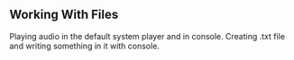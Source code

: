 ## Working With Files

Playing audio in the default system player and in console.
Creating .txt file and writing something in it with console.